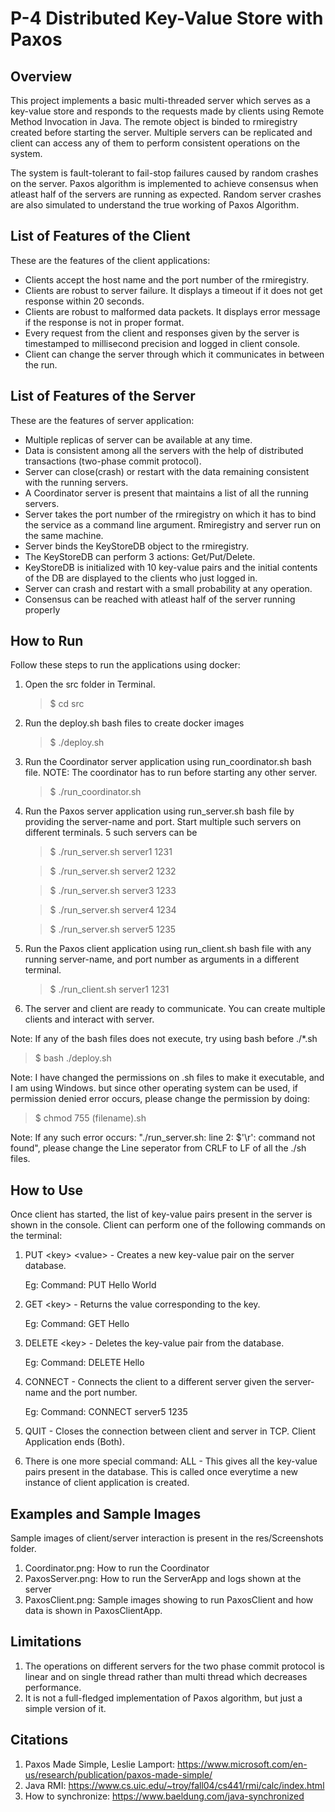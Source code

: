 # P-4 Distributed Key-Value Store with Paxos

## Overview

This project implements a basic multi-threaded server which serves as a key-value store and
responds to the requests made by clients using Remote Method Invocation in Java. The remote object is binded to 
rmiregistry created before starting the server.
Multiple servers can be replicated and client can access any of them to perform consistent operations on the system.

The system is fault-tolerant to fail-stop failures caused by random crashes on the server. Paxos algorithm is implemented to achieve consensus when atleast half of the servers are running as expected. Random server crashes are also simulated to understand the true working of Paxos Algorithm.

## List of Features of the Client
These are the features of the client applications:

* Clients accept the host name and the port number of the rmiregistry.
* Clients are robust to server failure. It displays a timeout if it does not get response
  within 20 seconds.
* Clients are robust to malformed data packets. It displays error message if the response
  is not in proper format.
* Every request from the client and responses given by the server is timestamped to millisecond
  precision and logged in client console.
* Client can change the server through which it communicates in between the run.

## List of Features of the Server
These are the features of server application:

* Multiple replicas of server can be available at any time.
* Data is consistent among all the servers with the help of distributed transactions (two-phase commit protocol).
* Server can close(crash) or restart with the data remaining consistent with the running servers.
* A Coordinator server is present that maintains a list of all the running servers.
* Server takes the port number of the rmiregistry on which it has to bind the service
  as a command line argument. Rmiregistry and server run on the same machine.
* Server binds the KeyStoreDB object to the rmiregistry.
* The KeyStoreDB can perform 3 actions: Get/Put/Delete.
* KeyStoreDB is initialized with 10 key-value pairs and the initial contents of the DB are displayed 
  to the clients who just logged in.
* Server can crash and restart with a small probability at any operation.
* Consensus can be reached with atleast half of the server running properly

## How to Run
Follow these steps to run the applications using docker:
1) Open the src folder in Terminal.
   > $ cd src
2) Run the deploy.sh bash files to create docker images
   > $ ./deploy.sh
3) Run the Coordinator server application using run_coordinator.sh bash file. NOTE: The coordinator has to run before starting any other server.
   > $ ./run_coordinator.sh
4) Run the Paxos server application using run_server.sh bash file by providing the server-name and port. Start multiple such servers on different terminals. 5 such servers can be
   > $ ./run_server.sh server1 1231

   > $ ./run_server.sh server2 1232

   > $ ./run_server.sh server3 1233

   > $ ./run_server.sh server4 1234

   > $ ./run_server.sh server5 1235
5) Run the Paxos client application using run_client.sh bash file with any running server-name,
   and port number as arguments in a different terminal.
   > $ ./run_client.sh server1 1231
5) The server and client are ready to communicate. You can create multiple clients and interact with server.

Note: If any of the bash files does not execute, try using bash before ./*.sh
> $ bash ./deploy.sh

Note: I have changed the permissions on .sh files to make it executable, and I am using Windows.
but since other operating system can be used, if permission denied error occurs, please change the permission by doing:
> $ chmod 755 (filename).sh

Note: If any such error occurs: "./run_server.sh: line 2: $'\r': command not found", 
please change the Line seperator from CRLF to LF of all the ./sh files.

## How to Use
Once client has started, the list of key-value pairs present in the server is shown in the console.
Client can perform one of the following commands on the terminal:
1) PUT \<key\> \<value\> - Creates a new key-value pair on the server database.

   Eg: Command: PUT Hello World
2) GET \<key\> - Returns the value corresponding to the key.

   Eg: Command: GET Hello
3) DELETE \<key\> - Deletes the key-value pair from the database.

   Eg: Command: DELETE Hello
4) CONNECT - Connects the client to a different server given the server-name and the port number.

   Eg: Command: CONNECT server5 1235
5) QUIT - Closes the connection between client and server in TCP. Client Application ends (Both).
6) There is one more special command: ALL - This gives all the key-value pairs present in the
   database. This is called once everytime a new instance of client application is created.

## Examples and Sample Images

Sample images of client/server interaction is present in the res/Screenshots folder.
1) Coordinator.png: How to run the Coordinator
2) PaxosServer.png: How to run the ServerApp and logs shown at the server
3) PaxosClient.png: Sample images showing to run PaxosClient and how data is shown in PaxosClientApp.


## Limitations
1) The operations on different servers for the two phase commit protocol is linear and on single thread rather than multi thread which decreases performance.
2) It is not a full-fledged implementation of Paxos algorithm, but just a simple version of it.

## Citations
1. Paxos Made Simple, Leslie Lamport: https://www.microsoft.com/en-us/research/publication/paxos-made-simple/
2. Java RMI: https://www.cs.uic.edu/~troy/fall04/cs441/rmi/calc/index.html
3. How to synchronize: https://www.baeldung.com/java-synchronized